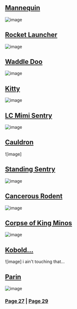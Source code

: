 ## [Mannequin](https://discord.com/channels/512287844258021376/1132040858343059638/1196863824645607484)
![image](https://github.com/SleepDeprivedGaming/voicesoftheprinter/assets/155120018/aa311de1-6d31-4026-99ad-70c70235f990)
## [Rocket Launcher](https://discord.com/channels/512287844258021376/1132040858343059638/1196955361228374047)
![image](https://github.com/SleepDeprivedGaming/voicesoftheprinter/assets/155120018/88ddd2b2-9a09-44b5-903c-b6dd57b6dc76)
## [Waddle Doo](https://discord.com/channels/512287844258021376/1132040858343059638/1196981809725055096)
![image](https://github.com/SleepDeprivedGaming/voicesoftheprinter/assets/155120018/973132ba-5e0f-4183-b511-2407013c32b5)
## [Kitty](https://discord.com/channels/512287844258021376/1132040858343059638/1197002713469292574)
![image](https://github.com/SleepDeprivedGaming/voicesoftheprinter/assets/155120018/d504d5ef-f823-42c8-a093-994def6a99bb)
## [LC Mimi Sentry](https://discord.com/channels/512287844258021376/1132040858343059638/1197051435611848796)
![image](https://github.com/SleepDeprivedGaming/voicesoftheprinter/assets/155120018/6e91d6b2-cddf-4749-b5eb-0be3a6acc196)
## [Cauldron](https://discord.com/channels/512287844258021376/1132040858343059638/1197107605596807240)
![image]
## [Standing Sentry](https://discord.com/channels/512287844258021376/1132040858343059638/1197175734410690580)
![image](https://github.com/SleepDeprivedGaming/voicesoftheprinter/assets/155120018/f500abde-2de6-4f10-9eac-05c12d5f9a0d)
## [Cancerous Rodent](https://discord.com/channels/512287844258021376/1132040858343059638/1197182193244590220)
![image](https://github.com/SleepDeprivedGaming/voicesoftheprinter/assets/155120018/c560208f-1e1b-4564-ae90-346cf093a1a9)
## [Corpse of King Minos](https://discord.com/channels/512287844258021376/1132040858343059638/1197196554306601132)
![image](https://github.com/SleepDeprivedGaming/voicesoftheprinter/assets/155120018/91ad8b31-814b-4a36-a3f6-5b3fa2d2a82d)
## [Kobold...](https://discord.com/channels/512287844258021376/1132040858343059638/1197236715518177422)
![image] i ain't touching that...
## [Parin](https://discord.com/channels/512287844258021376/1132040858343059638/1197274605723861033)
![image](https://github.com/SleepDeprivedGaming/voicesoftheprinter/assets/155120018/30d271a7-1be3-4fc9-ba30-1f7c11360cbe)

### [Page 27](https://github.com/madrod228/voicesoftheprinter/blob/main/Page%2027.md)  | [Page 29](https://github.com/madrod228/voicesoftheprinter/blob/main/Page%2029.md)
